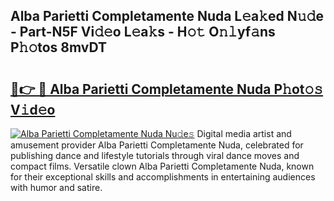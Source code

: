 ## Alba Parietti Completamente Nuda L𝚎a𝚔ed N𝚞𝚍e - Part-N5F Vi𝚍𝚎o L𝚎a𝚔s - H𝚘𝚝 O𝚗𝚕yf𝚊ns P𝚑𝚘tos 8mvDT

# <h2><a href="http://kf6ibs.oniu.top/?m=Alba+Parietti+Completamente+Nuda">🔗👉 🔴 Alba Parietti Completamente Nuda P𝚑ot𝚘𝚜 V𝚒d𝚎o</a></h2>

[![Alba Parietti Completamente Nuda Nu𝚍e𝚜](https://i.imgur.com/0qMVB7G.gif)](http://kf6ibs.oniu.top/?m=Alba+Parietti+Completamente+Nuda)
Digital media artist and amusement provider Alba Parietti Completamente Nuda, celebrated for publishing dance and lifestyle tutorials through viral dance moves and compact films. Versatile clown Alba Parietti Completamente Nuda, known for their exceptional skills and accomplishments in entertaining audiences with humor and satire.  
